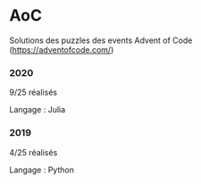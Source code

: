 # AoC
Solutions des puzzles des events Advent of Code (https://adventofcode.com/)

### 2020

9/25 réalisés

Langage : Julia


### 2019

4/25 réalisés

Langage : Python
